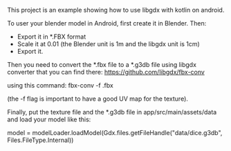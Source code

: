 This project is an example showing how to use libgdx with kotlin on android.

To user your blender model in Android, first create it in Blender. Then:
- Export it in *.FBX format
- Scale it at 0.01 (the Blender unit is 1m and the libgdx unit is 1cm)
- Export it.

Then you need to convert the *.fbx file to a *.g3db file using libgdx converter that you can find there:
https://github.com/libgdx/fbx-conv

using this command: fbx-conv -f <your-file>.fbx

(the -f flag is important to have a good UV map for the texture).

Finally, put the texture file and the *.g3db file in app/src/main/assets/data and load your model like this:

model = modelLoader.loadModel(Gdx.files.getFileHandle("data/dice.g3db", Files.FileType.Internal))

